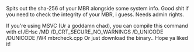 Spits out the sha-256 of your MBR alongside some system info.
Good shit if you need to check the integrity of your MBR, i guess.
Needs admin rights.

If you're using MSVC (Ur a goddamn chad), you can compile this command with cl /EHsc /MD /D_CRT_SECURE_NO_WARNINGS /D_UNICODE /DUNICODE /W4 mbrcheck.cpp
Or just download the binary..
Hope ya liked it!
